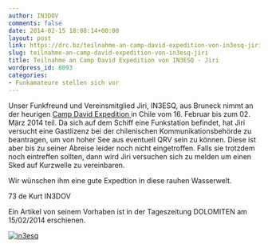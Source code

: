 ```yaml
---
author: IN3DOV
comments: false
date: 2014-02-15 18:08:14+00:00
layout: post
link: https://drc.bz/teilnahme-an-camp-david-expedition-von-in3esq-jiri/
slug: teilnahme-an-camp-david-expedition-von-in3esq-jiri
title: Teilnahme an Camp David Expedition von IN3ESQ - Jiri
wordpress_id: 8093
categories:
- Funkamateure stellen sich vor
---
```


Unser Funkfreund und Vereinsmitglied Jiri, IN3ESQ, aus Bruneck nimmt an der heurigen [Camp David Expedition ](http://www.campdavid-expedition.de/)in Chile vom 16. Februar bis zum 02. März 2014 teil. Da sich auf dem Schiff eine Funkstation befindet, hat Jiri versucht eine Gastlizenz bei der chilenischen Kommunikationsbehörde zu beantragen, um von hoher See aus eventuell QRV sein zu können. Diese ist aber bis zu seiner Abreise leider noch nicht eingetroffen. Falls sie trotzdem noch eintreffen sollten, dann wird Jiri versuchen sich zu melden um einen Sked auf Kurzwelle zu vereinbaren.




Wir wünschen ihm eine gute Expedtion in diese rauhen Wasserwelt.




73 de Kurt IN3DOV




Ein Artikel von seinem Vorhaben ist in der Tageszeitung DOLOMITEN am 15/02/2014 erschienen.


[![in3esq](https://drc.bz/wp-content/uploads/2014/02/in3esq.jpg)](https://drc.bz/wp-content/uploads/2014/02/in3esq.jpg)


